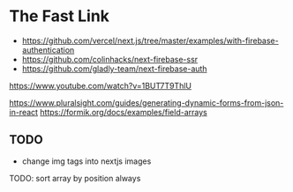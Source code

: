 # The Fast Link
- https://github.com/vercel/next.js/tree/master/examples/with-firebase-authentication
- https://github.com/colinhacks/next-firebase-ssr
- https://github.com/gladly-team/next-firebase-auth

https://www.youtube.com/watch?v=1BUT7T9ThlU

https://www.pluralsight.com/guides/generating-dynamic-forms-from-json-in-react
https://formik.org/docs/examples/field-arrays

## TODO
- change img tags into nextjs images

TODO: sort array by position always
